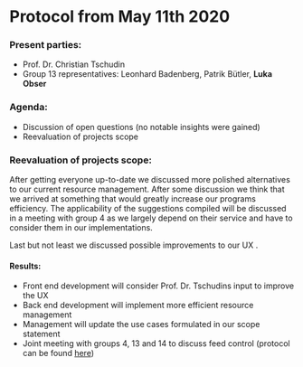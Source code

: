 # Protocol from May 11th 2020

### Present parties:
* Prof. Dr. Christian Tschudin
* Group 13 representatives: Leonhard Badenberg, Patrik Bütler, **Luka Obser**

### Agenda:
* Discussion of open questions (no notable insights were gained)
* Reevaluation of projects scope

### Reevaluation of projects scope:
After getting everyone up-to-date we discussed more polished alternatives to our current resource management. After some discussion we think that we arrived at something that would greatly increase our programs efficiency. The applicability of the suggestions compiled will be discussed in a meeting with group 4 as we largely depend on their service and have to consider them in our implementations.

Last but not least we discussed possible improvements to our UX .

#### Results:
* Front end development will consider Prof. Dr. Tschudins input to improve the UX
* Back end development will implement more efficient resource management
* Management will update the use cases formulated in our scope statement
* Joint meeting with groups 4, 13 and 14 to discuss feed control (protocol can be found [here](https://github.com/cn-uofbasel/BACnet/blob/master/groups/13-sneakernet/docs/May_12th_Protocol.md))
